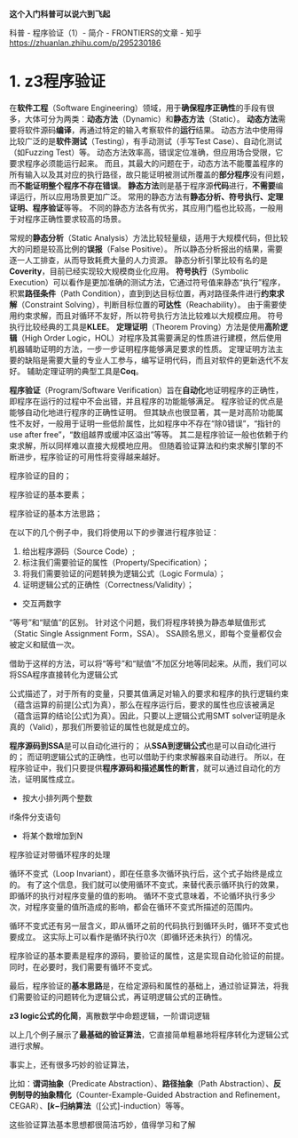 










**这个入门科普可以说六到飞起**

科普 - 程序验证（1）- 简介 - FRONTIERS的文章 - 知乎
https://zhuanlan.zhihu.com/p/295230186
# 1. z3程序验证

在**软件工程**（Software Engineering）领域，用于**确保程序正确性**的手段有很多，大体可分为两类：**动态方法**（Dynamic）和**静态方法**（Static）。 **动态方法**需要将软件源码**编译**，再通过特定的输入考察软件的**运行**结果。 动态方法中使用得比较广泛的是**软件测试**（Testing），有手动测试（手写Test Case）、自动化测试（如Fuzzing Test）等。 动态方法效率高，错误定位准确，但应用场合受限，它要求程序必须能运行起来。 而且，其最大的问题在于，动态方法不能覆盖程序的所有输入以及其对应的执行路径，故只能证明被测试所覆盖的**部分程序**没有问题，而**不能证明整个程序不存在错误**。 **静态方法**则是基于程序源**代码**进行，**不需要**编译运行，所以应用场景更加广泛。 常用的静态方法有**静态分析、符号执行、定理证明、程序验证**等等。 不同的静态方法各有优劣，其应用门槛也比较高，一般用于对程序正确性要求较高的场景。

常规的**静态分析**（Static Analysis）方法比较轻量级，适用于大规模代码，但比较大的问题是较高比例的**误报**（False Positive）。 所以静态分析报出的结果，需要逐一人工排查，从而导致耗费大量的人力资源。 静态分析引擎比较有名的是**Coverity**，目前已经实现较大规模商业化应用。 **符号执行**（Symbolic Execution）可以看作是更加准确的测试方法，它通过符号值来静态“执行”程序，积累**路径条件**（Path Condition），直到到达目标位置，再对路径条件进行**约束求解**（Constraint Solving），判断目标位置的**可达性**（Reachability）。 由于需要使用约束求解，而且对循环不友好，所以符号执行方法比较难以大规模应用。 符号执行比较经典的工具是**KLEE**。 **定理证明**（Theorem Proving）方法是使用**高阶逻辑**（High Order Logic，HOL）对程序及其需要满足的性质进行建模，然后使用机器辅助证明的方法，一步一步证明程序能够满足要求的性质。 定理证明方法主要的缺陷是需要大量的专业人工参与，编写证明代码，而且对软件的更新迭代不友好。 辅助定理证明的典型工具是**Coq**。

**程序验证**（Program/Software Verification）旨在**自动化**地证明程序的正确性，即程序在运行的过程中不会出错，并且程序的功能能够满足。 程序验证的优点是能够自动化地进行程序的正确性证明。 但其缺点也很显著，其一是对高阶功能属性不友好，一般用于证明一些低阶属性，比如程序中不存在“除0错误”，“指针的use after free”，“数组越界或缓冲区溢出”等等。 其二是程序验证一般也依赖于约束求解，所以同样难以直接大规模地应用。 但随着验证算法和约束求解引擎的不断进步，程序验证的可用性将变得越来越好。



程序验证的目的；

程序验证的基本要素；

程序验证的基本方法思路；

在以下的几个例子中，我们将使用以下的步骤进行程序验证：

1. 给出程序源码（Source Code）;
2. 标注我们需要验证的属性（Property/Specification）；
3. 将我们需要验证的问题转换为逻辑公式（Logic Formula）；
4. 证明逻辑公式的正确性（Correctness/Validity）；



- 交互两数字

 “等号”和“赋值”的区别。 针对这个问题，我们将程序转换为静态单赋值形式（Static Single Assignment Form，SSA）。 SSA顾名思义，即每个变量都仅会被定义和赋值一次。


借助于这样的方法，可以将“等号”和“赋值”不加区分地等同起来。从而，我们可以将SSA程序直接转化为逻辑公式




公式描述了，对于所有的变量，只要其值满足对输入的要求和程序的执行逻辑约束（蕴含运算的前提[公式]为真），那么在程序运行后，要求的属性也应该被满足（蕴含运算的结论[公式]为真）。因此，只要以上逻辑公式用SMT solver证明是永真的（Valid），那我们所要验证的属性也就是成立的。

**程序源码到SSA**是可以自动化进行的； 从**SSA到逻辑公式**也是可以自动化进行的； 而证明逻辑公式的正确性，也可以借助于约束求解器来自动进行。 所以，在程序验证中，我们只要提供**程序源码和描述属性的断言**，就可以通过自动化的方法，证明属性成立。


- 按大小排列两个整数


if条件分支语句





- 将某个数增加到N

程序验证对带循环程序的处理

循环不变式（Loop Invariant），即在任意多次循环执行后，这个式子始终是成立的。 有了这个信息，我们就可以使用循环不变式，来替代表示循环执行的效果，即循环的执行对程序变量的值的影响。 循环不变式意味着，不论循环执行多少次，对程序变量的值所造成的影响，都会在循环不变式所描述的范围内。

循环不变式还有另一层含义，即从循环之前的代码执行到循环头时，循环不变式也要成立。 这实际上可以看作是循环执行0次（即循环还未执行）的情况。

程序验证的基本要素是程序的源码，要验证的属性，这是实现自动化验证的前提。 同时，在必要时，我们需要有循环不变式。

最后，程序验证的**基本思路**是，在给定源码和属性的基础上，通过验证算法，将我们需要验证的问题转化为逻辑公式，再证明逻辑公式的正确性。




**z3 logic公式的化简**，离散数学中命题逻辑，一阶谓词逻辑



 以上几个例子展示了**最基础的验证算法**，它直接简单粗暴地将程序转化为逻辑公式进行求解。 

 事实上，还有很多巧妙的验证算法，

 比如：**谓词抽象**（Predicate Abstraction）、**路径抽象**（Path Abstraction）、**反例制导的抽象精化**（Counter-Example-Guided Abstraction and Refinement，CEGAR）、**[$k-$归纳算法**（[公式]-induction）等等。

 这些验证算法基本思想都很简洁巧妙，值得学习和了解












